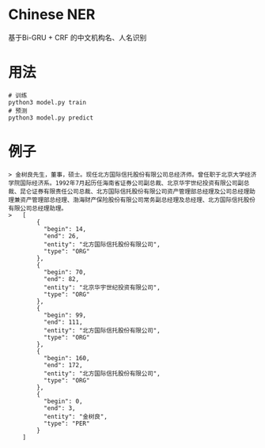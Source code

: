 # Chinese NER

基于Bi-GRU + CRF 的中文机构名、人名识别


# 用法
    # 训练
    python3 model.py train
    # 预测
    python3 model.py predict

# 例子
    > 金树良先生，董事，硕士。现任北方国际信托股份有限公司总经济师。曾任职于北京大学经济学院国际经济系。1992年7月起历任海南省证券公司副总裁、北京华宇世纪投资有限公司副总裁、昆仑证券有限责任公司总裁、北方国际信托股份有限公司资产管理部总经理及公司总经理助理兼资产管理部总经理、渤海财产保险股份有限公司常务副总经理及总经理、北方国际信托股份有限公司总经理助理。
    >   [
            {
              "begin": 14,
              "end": 26,
              "entity": "北方国际信托股份有限公司",
              "type": "ORG"
            },
            {
              "begin": 70,
              "end": 82,
              "entity": "北京华宇世纪投资有限公司",
              "type": "ORG"
            },
            {
              "begin": 99,
              "end": 111,
              "entity": "北方国际信托股份有限公司",
              "type": "ORG"
            },
            {
              "begin": 160,
              "end": 172,
              "entity": "北方国际信托股份有限公司",
              "type": "ORG"
            },
            {
              "begin": 0,
              "end": 3,
              "entity": "金树良",
              "type": "PER"
            }
        ]